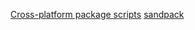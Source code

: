 [Cross-platform package scripts](https://2ality.com/2022/08/npm-package-scripts.html)
[sandpack](https://www.joshwcomeau.com/react/next-level-playground/)
